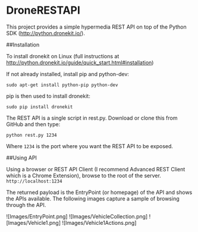 # DroneRESTAPI

This project provides a simple hypermedia REST API on top of the Python SDK (http://python.dronekit.io/).

##Installation

To install dronekit on Linux (full instructions at http://python.dronekit.io/guide/quick_start.html#installation)

If not already installed, install pip and python-dev:

```
sudo apt-get install python-pip python-dev
```

pip is then used to install dronekit:

```
sudo pip install dronekit
```


The REST API is a single script in rest.py. Download or clone this from GitHub and then type:

```
python rest.py 1234
```

Where `1234` is the port where you want the REST API to be exposed.


##Using API

Using a browser or REST API Client (I recommend Advanced REST Client which is a Chrome Extension), browse to the root of the server. `http://localhost:1234`

The returned payload is the EntryPoint (or homepage) of the API and shows the APIs available. The following images capture a sample of browsing through the API.

![Images/EntryPoint.png]
![Images/VehicleCollection.png]
![Images/Vehicle1.png]
![Images/Vehicle1Actions.png]






